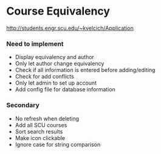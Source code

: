 # Course Equivalency

http://students.engr.scu.edu/~kvelcich/Application

### Need to implement
* Display equivalency and author
* Only let author change equivalency
* Check if all information is entered before adding/editing
* Check for add conflicts
* Only let admin to set up account
* Add config file for database information

### Secondary
* No refresh when deleting
* Add all SCU courses
* Sort search results
* Make icon clickable
* Ignore case for string comparison
